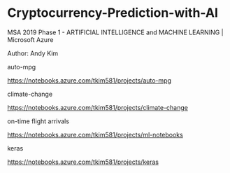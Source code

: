 # Cryptocurrency-Prediction-with-AI
MSA 2019 Phase 1 - ARTIFICIAL INTELLIGENCE and MACHINE LEARNING | Microsoft Azure
<p></p>
Author: Andy Kim

auto-mpg<p></P>
https://notebooks.azure.com/tkim581/projects/auto-mpg<p></P>
climate-change<p></P>
https://notebooks.azure.com/tkim581/projects/climate-change<p></P>
on-time flight arrivals<p></P>
https://notebooks.azure.com/tkim581/projects/ml-notebooks<p></P>
keras<p></P>
https://notebooks.azure.com/tkim581/projects/keras<p></P>

